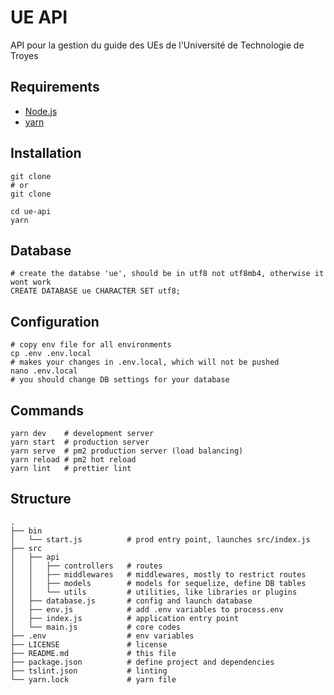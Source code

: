 # UE API

API pour la gestion du guide des UEs de l'Université de Technologie de Troyes

## Requirements

* [Node.js](https://nodejs.org/)
* [yarn](https://yarnpkg.com/)

## Installation

```
git clone 
# or
git clone 

cd ue-api
yarn
```

## Database

```
# create the databse 'ue', should be in utf8 not utf8mb4, otherwise it wont work
CREATE DATABASE ue CHARACTER SET utf8;
```

## Configuration

```
# copy env file for all environments
cp .env .env.local
# makes your changes in .env.local, which will not be pushed
nano .env.local
# you should change DB settings for your database
```


## Commands

```
yarn dev    # development server
yarn start  # production server
yarn serve  # pm2 production server (load balancing)
yarn reload # pm2 hot reload
yarn lint   # prettier lint
```

## Structure

```
.
├── bin
│   └── start.js          # prod entry point, launches src/index.js
├── src
│   ├── api
│   │   ├── controllers   # routes
│   │   ├── middlewares   # middlewares, mostly to restrict routes
│   │   ├── models        # models for sequelize, define DB tables
│   │   └── utils         # utilities, like libraries or plugins
│   ├── database.js       # config and launch database
│   ├── env.js            # add .env variables to process.env
│   ├── index.js          # application entry point
│   └── main.js           # core codes
├── .env                  # env variables
├── LICENSE               # license
├── README.md             # this file
├── package.json          # define project and dependencies
├── tslint.json           # linting
└── yarn.lock             # yarn file
```
